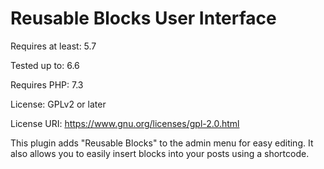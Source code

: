 # Reusable Blocks User Interface

Requires at least: 5.7

Tested up to: 6.6

Requires PHP: 7.3

License: GPLv2 or later

License URI: https://www.gnu.org/licenses/gpl-2.0.html

This plugin adds "Reusable Blocks" to the admin menu for easy editing. It also allows you to easily insert blocks into your posts using a shortcode.

